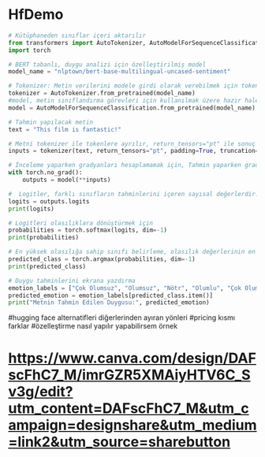 # HfDemo

```python
# Kütüphaneden sınıflar içeri aktarılır
from transformers import AutoTokenizer, AutoModelForSequenceClassification
import torch
```


```python
# BERT tabanlı, duygu analizi için özelleştirilmiş model 
model_name = "nlptown/bert-base-multilingual-uncased-sentiment"
```

```python
# Tokenizer: Metin verilerini modele girdi olarak verebilmek için tokenlere çevirmeyi sağlar
tokenizer = AutoTokenizer.from_pretrained(model_name)
#model, metin sınıflandırma görevleri için kullanılmak üzere hazır hale geldi
model = AutoModelForSequenceClassification.from_pretrained(model_name)
```

```python
# Tahmin yapılacak metin
text = "This film is fantastic!"
```

```python
# Metni tokenizer ile tokenlere ayrılır, return_tensors="pt" ile sonuç PyTorch tensor formatında alınır, padding=True ve truncation=True ile metin tokenlerinin boyutları yarlanır.
inputs = tokenizer(text, return_tensors="pt", padding=True, truncation=True)
```


```python
# İnceleme yaparken gradyanları hesaplamamak için, Tahmin yaparken gradyan hesaplaması yapılmaz çünkü tahmin işlemi, modelin eğitimi ile ilgili olmayan ve sadece mevcut parametrelerle girdiye dayalı sonuçlar üretme amacı taşır. Gradyanlar, modelin parametrelerini eğitim sırasında güncellemek için kullanılır, yani modelin daha iyi öğrenmesini sağlamak amacıyla kullanılır.
with torch.no_grad():
    outputs = model(**inputs)
```


```python
#  Logitler, farklı sınıfların tahminlerini içeren sayısal değerlerdir.
logits = outputs.logits
print(logits)
```


```python
# Logitleri olasılıklara dönüştürmek için
probabilities = torch.softmax(logits, dim=-1)
print(probabilities)
```


```python
# En yüksek olasılığa sahip sınıfı belirleme, olasılık değerlerinin en yüksek olduğu sınıfın indeksini belirlemek için kullanılır.verilen tensörde en büyük değeri ve ilgili indeksi döndürür.
predicted_class = torch.argmax(probabilities, dim=-1)
print(predicted_class)
```


```python
# Duygu tahminlerini ekrana yazdırma
emotion_labels = ["Çok Olumsuz", "Olumsuz", "Nötr", "Olumlu", "Çok Olumlu"]
predicted_emotion = emotion_labels[predicted_class.item()]
print("Metnin Tahmin Edilen Duygusu:", predicted_emotion)
```




#hugging face alternatifleri diğerlerinden ayıran yönleri
#pricing kısmı farklar
#özelleştirme nasıl yapılır yapabilirsem örnek
# https://www.canva.com/design/DAFscFhC7_M/imrGZR5XMAiyHTV6C_Sv3g/edit?utm_content=DAFscFhC7_M&utm_campaign=designshare&utm_medium=link2&utm_source=sharebutton
